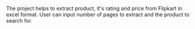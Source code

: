 The project helps to extract product, it's rating and price from Flipkart in excel format.
User can input number of pages to extract and the product to search for.